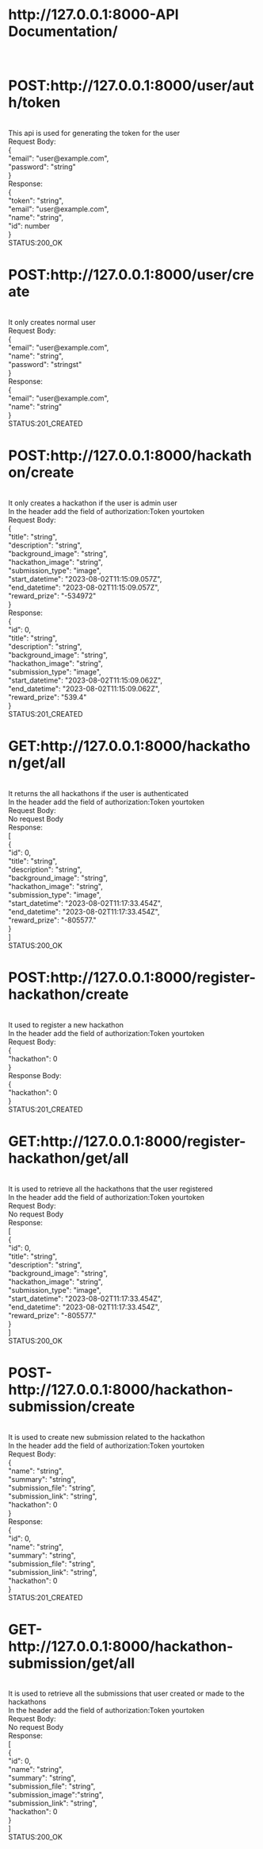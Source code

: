 <h1>http://127.0.0.1:8000-API Documentation/</h1><br>

<h1>POST:http://127.0.0.1:8000/user/auth/token</h1><br>
This api is used for generating the token for the user<br>
Request Body:<br>
{<br>
  "email": "user@example.com",<br>
  "password": "string"<br>
}<br>
Response:<br>
{<br>
  "token": "string",<br>
  "email": "user@example.com",<br>
  "name": "string",<br>
  "id": number<br>
}<br>
STATUS:200_OK<br>

<h1>POST:http://127.0.0.1:8000/user/create</h1><br>
It only creates normal user<br>
Request Body:<br>
{<br>
  "email": "user@example.com",<br>
  "name": "string",<br>
  "password": "stringst"<br>
}<br>
Response:<br>
{<br>
  "email": "user@example.com",<br>
  "name": "string"<br>
}<br>
STATUS:201_CREATED<br>

<h1>POST:http://127.0.0.1:8000/hackathon/create</h1><br>
It only creates a hackathon if the user is admin user<br>
In the header add the field of authorization:Token yourtoken<br>
Request Body:<br>
{<br>
  "title": "string",<br>
  "description": "string",<br>
  "background_image": "string",<br>
  "hackathon_image": "string",<br>
  "submission_type": "image",<br>
  "start_datetime": "2023-08-02T11:15:09.057Z",<br>
  "end_datetime": "2023-08-02T11:15:09.057Z",<br>
  "reward_prize": "-534972"<br>
}<br>
Response:<br>
{<br>
  "id": 0,<br>
  "title": "string",<br>
  "description": "string",<br>
  "background_image": "string",<br>
  "hackathon_image": "string",<br>
  "submission_type": "image",<br>
  "start_datetime": "2023-08-02T11:15:09.062Z",<br>
  "end_datetime": "2023-08-02T11:15:09.062Z",<br>
  "reward_prize": "539.4"<br>
}<br>
STATUS:201_CREATED<br>

<h1>GET:http://127.0.0.1:8000/hackathon/get/all</h1><br>
It returns the all hackathons if the user is authenticated<br>
In the header add the field of  authorization:Token yourtoken<br>
Request Body:<br>
No request Body<br>
Response:<br>
[<br>
  {<br>
    "id": 0,<br>
    "title": "string",<br>
    "description": "string",<br>
    "background_image": "string",<br>
    "hackathon_image": "string",<br>
    "submission_type": "image",<br>
    "start_datetime": "2023-08-02T11:17:33.454Z",<br>
    "end_datetime": "2023-08-02T11:17:33.454Z",<br>
    "reward_prize": "-805577."<br>
  }<br>
]<br>
STATUS:200_OK<br>

<h1>POST:http://127.0.0.1:8000/register-hackathon/create</h1><br>
It used to register a new hackathon<br>
In the header add the field of  authorization:Token yourtoken<br>
Request Body:<br>
{<br>
  "hackathon": 0<br>
}<br>
Response Body:<br>
{<br>
  "hackathon": 0<br>
}<br>
STATUS:201_CREATED<br>

<h1>GET:http://127.0.0.1:8000/register-hackathon/get/all</h1><br>
It is used to retrieve all the hackathons that the user registered<br>
In the header add the field of  authorization:Token yourtoken<br>
Request Body:<br>
No request Body<br>
Response:<br>
[<br>
  {<br>
    "id": 0,<br>
    "title": "string",<br>
    "description": "string",<br>
    "background_image": "string",<br>
    "hackathon_image": "string",<br>
    "submission_type": "image",<br>
    "start_datetime": "2023-08-02T11:17:33.454Z",<br>
    "end_datetime": "2023-08-02T11:17:33.454Z",<br>
    "reward_prize": "-805577."<br>
  }<br>
]<br>
STATUS:200_OK<br>

<h1>POST-http://127.0.0.1:8000/hackathon-submission/create</h1><br>
It is used to create new submission related to the hackathon<br>
In the header add the field of  authorization:Token yourtoken<br>
Request Body:<br>
{<br>
  "name": "string",<br>
  "summary": "string",<br>
  "submission_file": "string",<br>
  "submission_link": "string",<br>
  "hackathon": 0<br>
}<br>
Response:<br>
{<br>
  "id": 0,<br>
  "name": "string",<br>
  "summary": "string",<br>
  "submission_file": "string",<br>
  "submission_link": "string",<br>
  "hackathon": 0<br>
}<br>
STATUS:201_CREATED<br>

<h1>GET-http://127.0.0.1:8000/hackathon-submission/get/all</h1><br>
It is used to retrieve all the submissions that user created or made to the hackathons<br>
In the header add the field of  authorization:Token yourtoken<br>
Request Body:<br>
No request Body<br>
Response:<br>
[<br>
{<br>
  "id": 0,<br>
  "name": "string",<br>
  "summary": "string",<br>
  "submission_file": "string",<br>
  "submission_image":"string",<br>
  "submission_link": "string",<br>
  "hackathon": 0<br>
}<br>
]<br>
STATUS:200_OK<br>
